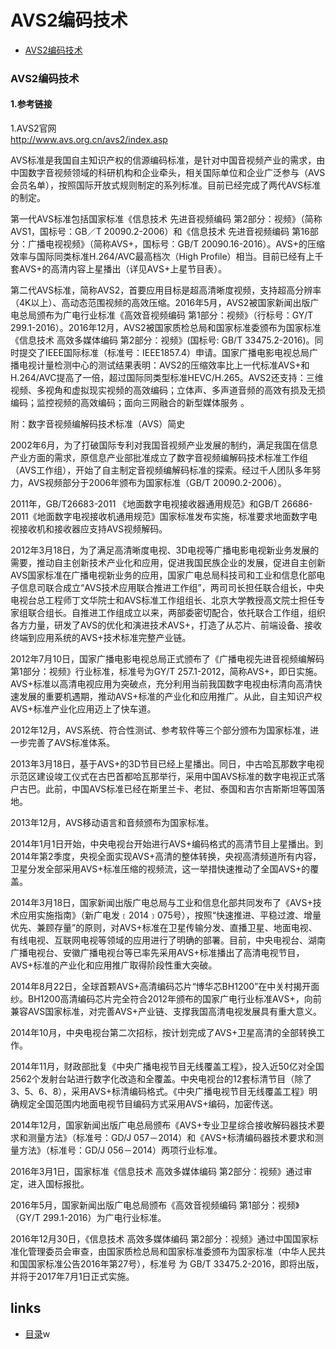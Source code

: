 # AVS2编码技术
- [AVS2编码技术](#1)

### <a id="1">AVS2编码技术</a>
#### 1.参考链接  

1.AVS2官网  
http://www.avs.org.cn/avs2/index.asp  

AVS标准是我国自主知识产权的信源编码标准，是针对中国音视频产业的需求，由中国数字音视频领域的科研机构和企业牵头，相关国际单位和企业广泛参与（AVS会员名单），按照国际开放式规则制定的系列标准。目前已经完成了两代AVS标准的制定。  

第一代AVS标准包括国家标准《信息技术 先进音视频编码 第2部分：视频》（简称AVS1，国标号：GB／T 20090.2-2006）和《信息技术 先进音视频编码 第16部分：广播电视视频》（简称AVS+，国标号：GB/T 20090.16-2016）。AVS+的压缩效率与国际同类标准H.264/AVC最高档次（High Profile）相当。目前已经有上千套AVS+的高清内容上星播出（详见AVS+上星节目表）。  

第二代AVS标准，简称AVS2，首要应用目标是超高清晰度视频，支持超高分辨率（4K以上）、高动态范围视频的高效压缩。2016年5月，AVS2被国家新闻出版广电总局颁布为广电行业标准《高效音视频编码 第1部分：视频》（行标号：GY/T 299.1-2016）。2016年12月，AVS2被国家质检总局和国家标准委颁布为国家标准《信息技术 高效多媒体编码 第2部分：视频》(国标号: GB/T 33475.2-2016)。同时提交了IEEE国际标准（标准号：IEEE1857.4）申请。国家广播电影电视总局广播电视计量检测中心的测试结果表明：AVS2的压缩效率比上一代标准AVS+和H.264/AVC提高了一倍，超过国际同类型标准HEVC/H.265。AVS2还支持：三维视频、多视角和虚拟现实视频的高效编码；立体声、多声道音频的高效有损及无损编码；监控视频的高效编码；面向三网融合的新型媒体服务 。

附：数字音视频编解码技术标准（AVS）简史

2002年6月，为了打破国际专利对我国音视频产业发展的制约，满足我国在信息产业方面的需求，原信息产业部批准成立了数字音视频编解码技术标准工作组（AVS工作组），开始了自主制定音视频编解码标准的探索。经过千人团队多年努力，AVS视频部分于2006年颁布为国家标准（GB/T 20090.2-2006）。

2011年，GB/T26683-2011 《地面数字电视接收器通用规范》和GB/T 26686-2011《地面数字电视接收机通用规范》国家标准发布实施，标准要求地面数字电视接收机和接收器应支持AVS视频解码。

2012年3月18日，为了满足高清晰度电视、3D电视等广播电影电视新业务发展的需要，推动自主创新技术产业化和应用，促进我国民族企业的发展，促进自主创新AVS国家标准在广播电视新业务的应用，国家广电总局科技司和工业和信息化部电子信息司联合成立“AVS技术应用联合推进工作组”，两司司长担任联合组长，中央电视台总工程师丁文华院士和AVS标准工作组组长、北京大学教授高文院士担任专家组联合组长。自推进工作组成立以来，两部委密切配合，依托联合工作组，组织各方力量，研发了AVS的优化和演进技术AVS+，打造了从芯片、前端设备、接收终端到应用系统的AVS+技术标准完整产业链。

2012年7月10日，国家广播电影电视总局正式颁布了《广播电视先进音视频编解码 第1部分：视频》行业标准，标准号为GY/T 257.1-2012，简称AVS+，即日实施。AVS+标准以高清电视应用为突破点，充分利用当前我国数字电视由标清向高清快速发展的重要机遇期，推动AVS+标准的产业化和应用推广。从此，自主知识产权AVS+标准产业化应用迈上了快车道。

2012年12月，AVS系统、符合性测试、参考软件等三个部分颁布为国家标准，进一步完善了AVS标准体系。

2013年3月18日，基于AVS+的3D节目已经上星播出。同日，中古哈瓦那数字电视示范区建设竣工仪式在古巴首都哈瓦那举行，采用中国AVS标准的数字电视正式落户古巴。此前，中国AVS标准已经在斯里兰卡、老挝、泰国和吉尔吉斯斯坦等国落地。

2013年12月，AVS移动语言和音频颁布为国家标准。

2014年1月1日开始，中央电视台开始进行AVS+编码格式的高清节目上星播出。到2014年第2季度，央视全面实现AVS+高清的整体转换，央视高清频道所有内容，卫星分发全部采用AVS+标准压缩的视频流，这一举措快速推动了全国AVS+的覆盖。

2014年3月18日，国家新闻出版广电总局与工业和信息化部共同发布了《AVS+技术应用实施指南》（新广电发﹝2014﹞075号），按照“快速推进、平稳过渡、增量优先、兼顾存量”的原则，对AVS+标准在卫星传输分发、直播卫星、地面电视、有线电视、互联网电视等领域的应用进行了明确的部署。目前，中央电视台、湖南广播电视台、安徽广播电视台等已率先采用AVS+标准播出了高清电视节目，AVS+标准的产业化和应用推广取得阶段性重大突破。

2014年8月22日，全球首颗AVS+高清编码芯片“博华芯BH1200”在中关村揭开面纱。BH1200高清编码芯片完全符合2012年颁布的国家广电行业标准AVS+，向前兼容AVS国家标准，对完善AVS+产业链、支撑我国高清电视发展具有重大意义。

2014年10月，中央电视台第二次招标，按计划完成了AVS+卫星高清的全部转换工作。

2014年11月，财政部批复《中央广播电视节目无线覆盖工程》，投入近50亿对全国2562个发射台站进行数字化改造和全覆盖。中央电视台的12套标清节目（除了3、5、6、8），采用AVS+标清编码格式。《中央广播电视节目无线覆盖工程》明确规定全国范围内地面电视节目编码方式采用AVS+编码，加密传送。

2014年12月，国家新闻出版广电总局颁布《AVS+专业卫星综合接收解码器技术要求和测量方法》（标准号：GD/J 057－2014）和《AVS+标清编码器技术要求和测量方法》（标准号：GD/J 056－2014）两项行业标准。

2016年3月1日，国家标准《信息技术 高效多媒体编码 第2部分：视频》通过审定，进入国标报批。

2016年5月，国家新闻出版广电总局颁布《高效音视频编码 第1部分：视频》（GY/T 299.1-2016）为广电行业标准。

2016年12月30日，《信息技术 高效多媒体编码 第2部分：视频》通过中国国家标准化管理委员会审查，由国家质检总局和国家标准委颁布为国家标准（中华人民共和国国家标准公告2016年第27号），标准号 为 GB/T 33475.2-2016，即将出版，并将于2017年7月1日正式实施。


## links
  * [目录](<目录.md>)w